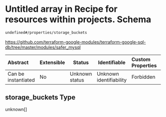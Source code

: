# Untitled array in Recipe for resources within projects. Schema

```txt
undefined#/properties/storage_buckets
```

<https://github.com/terraform-google-modules/terraform-google-sql-db/tree/master/modules/safer_mysql>


| Abstract            | Extensible | Status         | Identifiable            | Custom Properties | Additional Properties | Access Restrictions | Defined In                                                                                                          |
| :------------------ | ---------- | -------------- | ----------------------- | :---------------- | --------------------- | ------------------- | ------------------------------------------------------------------------------------------------------------------- |
| Can be instantiated | No         | Unknown status | Unknown identifiability | Forbidden         | Allowed               | none                | [resources.schema.json\*](../../../../../../../../../../tmp/182028425/resources.schema.json "open original schema") |

## storage_buckets Type

unknown\[]
